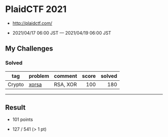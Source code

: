 # PlaidCTF 2021

* http://plaidctf.com/

* 2021/04/17 06:00 JST — 2021/04/19 06:00 JST

## My Challenges

### Solved

| tag    | problem        | comment  | score | solved |
| ------ | -------------- | -------- | ----: | -----: |
| Crypto | [xorsa](xorsa) | RSA, XOR | 100   | 180    |

---

## Result

* 101 points

* 127 / 541 (> 1 pt) 